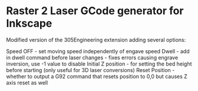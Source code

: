 # Raster 2 Laser GCode generator for Inkscape

Modified version of the 305Engineering extension adding several options:

Speed OFF - set moving speed independently of engave speed
Dwell - add in dwell command before laser changes - fixes errors causing engrave inversion, use -1 value to disable
Initial Z position - for setting the bed height before starting (only useful for 3D laser conversions)
Reset Position - whether to output a G92 command that resets position to 0,0 but causes Z axis reset as well


